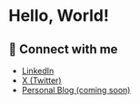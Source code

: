 <h1>Hello, World!</h1>
<h2>🔗 Connect with me</h2>
<ul>
  <li><a href="https://linkedin.com/in/dohoangtan-nt" target="_blank">LinkedIn</a></li>
  <li><a href="https://x.com/DoHoangTanX" target="_blank">X (Twitter)</a></li>
  <li><a href="https://dohoangtan.com" target="_blank">Personal Blog (coming soon)</a></li>
  
</ul>

<!--
**DoHoangTan/dohoangtan** is a ✨ _special_ ✨ repository because its `README.md` (this file) appears on your GitHub profile.

<li>Email: <a href="mailto:hello@dohoangtan.com">hello@dohoangtan.com</a></li>

Here are some ideas to get you started:

- 🔭 I’m currently working on ...
- 🌱 I’m currently learning ...
- 👯 I’m looking to collaborate on ...
- 🤔 I’m looking for help with ...
- 💬 Ask me about ...
- 📫 How to reach me: ...
- 😄 Pronouns: ...
- ⚡ Fun fact: ...
-->
